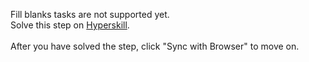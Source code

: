 Fill blanks tasks are not supported yet. <br>Solve this step on <a href="https://hyperskill.org/learn/step/47520">Hyperskill</a>. <br><br>After you have solved the step, click "Sync with Browser"  to move on.